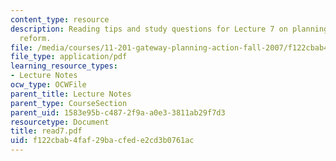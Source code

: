 ```yaml
---
content_type: resource
description: Reading tips and study questions for Lecture 7 on planning as social
  reform.
file: /media/courses/11-201-gateway-planning-action-fall-2007/f122cbab4faf29bacfede2cd3b0761ac_read7.pdf
file_type: application/pdf
learning_resource_types:
- Lecture Notes
ocw_type: OCWFile
parent_title: Lecture Notes
parent_type: CourseSection
parent_uid: 1583e95b-c487-2f9a-a0e3-3811ab29f7d3
resourcetype: Document
title: read7.pdf
uid: f122cbab-4faf-29ba-cfed-e2cd3b0761ac
---
```

